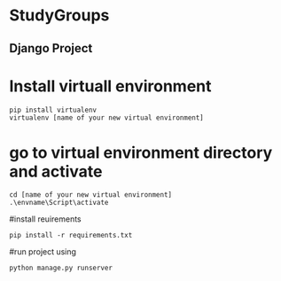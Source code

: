 # StudyGroups
 
## Django Project 

# Install virtuall environment
```
pip install virtualenv
virtualenv [name of your new virtual environment]
```
# go to virtual environment directory and activate
```
cd [name of your new virtual environment]
.\envname\Script\activate
```
#install reuirements
```
pip install -r requirements.txt
```
#run project using
```
python manage.py runserver
```

